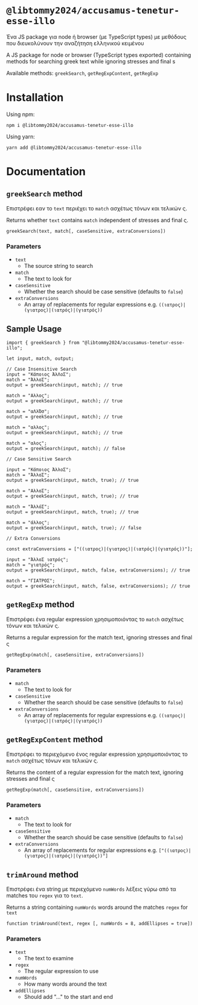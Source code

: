 # `@libtommy2024/accusamus-tenetur-esse-illo`

Ένα JS package για node ή browser (με TypeScript types) με μεθόδους που διευκολύνουν την αναζήτηση ελληνικού κειμένου

A JS package for node or browser (TypeScript types exported) containing methods  for searching greek text while ignoring stresses and final s

Available methods: `greekSearch`, `getRegExpContent`, `getRegExp`

# Installation

Using npm:

`npm i @libtommy2024/accusamus-tenetur-esse-illo`

Using yarn:

`yarn add @libtommy2024/accusamus-tenetur-esse-illo`

# Documentation

## `greekSearch` method

Επιστρέφει εαν το `text` περιέχει το `match` ασχέτως τόνων και τελικών ς.

Returns whether `text` contains `match` independent of stresses and final ς.

`greekSearch(text, match[, caseSensitive, extraConversions])`


### Parameters

- `text`
  - The source string to search
- `match`
  - The text to look for
- `caseSensitive`
  - Whether the search should be case sensitive (defaults to `false`)
- `extraConversions`
  - An array of replacements for regular expressions e.g. `((ιατρος)|(γιατρος)|(ιατρός)|(γιατρός))`

## Sample Usage

    import { greekSearch } from "@libtommy2024/accusamus-tenetur-esse-illo";
    
    let input, match, output;

    // Case Insensitive Search
    input = "Κάποιος ΆλΛοΣ";
    match = "ΆλλοΣ";
    output = greekSearch(input, match); // true

    match = "Αλλος";
    output = greekSearch(input, match); // true

    match = "αΛλΌσ";
    output = greekSearch(input, match); // true

    match = "αλλος";
    output = greekSearch(input, match); // true

    match = "αλος";
    output = greekSearch(input, match); // false

    // Case Sensitive Search

    input = "Κάποιος ΆλλοΣ";
    match = "ΆλλοΣ";
    output = greekSearch(input, match, true); // true

    match = "ΑλλοΣ";
    output = greekSearch(input, match, true); // true

    match = "ΆλλόΣ";
    output = greekSearch(input, match, true); // true

    match = "άλλος";
    output = greekSearch(input, match, true); // false

    // Extra Conversions

    const extraConversions = ["((ιατρος)|(γιατρος)|(ιατρός)|(γιατρός))"];

    input = "ΆλλοΣ ιατρός";
    match = "γιατρός";
    output = greekSearch(input, match, false, extraConversions); // true

    match = "ΓΙΑΤΡΟΣ";
    output = greekSearch(input, match, false, extraConversions); // true

## `getRegExp` method

Επιστρέφει ένα regular expression χρησιμοποιόντας το `match` ασχέτως τόνων και τελικών ς.

Returns a regular expression for the match text, ignoring stresses and final ς

`getRegExp(match[, caseSensitive, extraConversions])`


### Parameters

- `match`
  - The text to look for
- `caseSensitive`
  - Whether the search should be case sensitive (defaults to `false`)
- `extraConversions`
  - An array of replacements for regular expressions e.g. `((ιατρος)|(γιατρος)|(ιατρός)|(γιατρός))`


## `getRegExpContent` method

Επιστρέφει το περιεχόμενο ένος regular expression χρησιμοποιόντας το `match` ασχέτως τόνων και τελικών ς.

Returns the content of a regular expression for the match text, ignoring stresses and final ς

`getRegExp(match[, caseSensitive, extraConversions])`

### Parameters

- `match`
  - The text to look for
- `caseSensitive`
  - Whether the search should be case sensitive (defaults to `false`)
- `extraConversions`
  - An array of replacements for regular expressions e.g. `["((ιατρος)|(γιατρος)|(ιατρός)|(γιατρός))"]` 


## `trimAround` method

Επιστρέφει ένα string με περιεχόμενο `numWords` λέξεις γύρω από τα matches του `regex` για το `text`.

Returns a string containing `numWords` words around the matches `regex` for `text`

`function trimAround(text, regex [, numWords = 8, addEllipses = true])`

### Parameters

- `text`
  - The text to examine
- `regex`
  - The regular expression to use
- `numWords`
  - How many words around the text
- `addEllipses`
  - Should add "..." to the start and end

[//]: # (Publish command: `yarn rollup && npm publish --access public`)
